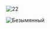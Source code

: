 
![22](https://github.com/rg23w82/car_list/assets/159485790/5d453416-7815-484b-bd32-e6c0e938ecda)

![Безымянный](https://github.com/rg23w82/car_list/assets/159485790/53f7e9bc-562d-440c-aafc-287f5e0acd02)
